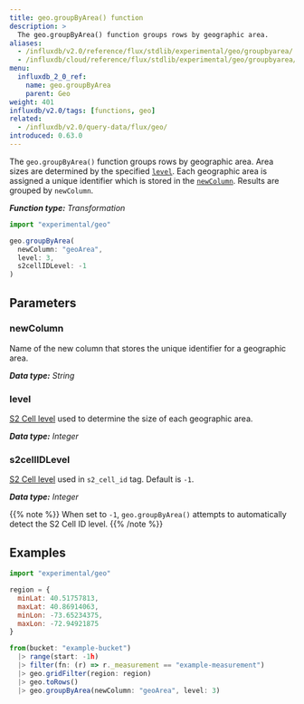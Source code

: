 ```yaml
---
title: geo.groupByArea() function
description: >
  The geo.groupByArea() function groups rows by geographic area.
aliases:
  - /influxdb/v2.0/reference/flux/stdlib/experimental/geo/groupbyarea/
  - /influxdb/cloud/reference/flux/stdlib/experimental/geo/groupbyarea/
menu:
  influxdb_2_0_ref:
    name: geo.groupByArea
    parent: Geo
weight: 401
influxdb/v2.0/tags: [functions, geo]
related:
  - /influxdb/v2.0/query-data/flux/geo/
introduced: 0.63.0
---
```


The `geo.groupByArea()` function groups rows by geographic area.
Area sizes are determined by the specified [`level`](#level).
Each geographic area is assigned a unique identifier which is stored in the [`newColumn`](#newcolumn).
Results are grouped by `newColumn`.

_**Function type:** Transformation_

```js
import "experimental/geo"

geo.groupByArea(
  newColumn: "geoArea",
  level: 3,
  s2cellIDLevel: -1
)
```

## Parameters

### newColumn
Name of the new column that stores the unique identifier for a geographic area.

_**Data type:** String_

### level
[S2 Cell level](https://s2geometry.io/resources/s2cell_statistics.html) used
to determine the size of each geographic area.

_**Data type:** Integer_

### s2cellIDLevel
[S2 Cell level](https://s2geometry.io/resources/s2cell_statistics.html) used in `s2_cell_id` tag.
Default is `-1`.

_**Data type:** Integer_

{{% note %}}
When set to `-1`, `geo.groupByArea()` attempts to automatically detect the S2 Cell ID level.
{{% /note %}}

## Examples
```js
import "experimental/geo"

region = {
  minLat: 40.51757813,
  maxLat: 40.86914063,
  minLon: -73.65234375,
  maxLon: -72.94921875
}

from(bucket: "example-bucket")
  |> range(start: -1h)
  |> filter(fn: (r) => r._measurement == "example-measurement")
  |> geo.gridFilter(region: region)
  |> geo.toRows()
  |> geo.groupByArea(newColumn: "geoArea", level: 3)
```
